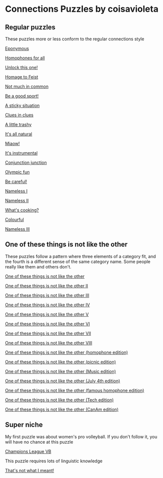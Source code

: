 # Connections Puzzles by coisavioleta

## Regular puzzles

These puzzles more or less conform to the regular connections style

[Eponymous](https://connectionsplus.io/game/QKGNVB)

[Homophones for all](https://connectionsplus.io/game/77GmqM)

[Unlock this one!](https://connectionsplus.io/game/pGkpfU)

[Homage to Feist](https://connectionsplus.io/game/nIWzyG)

[Not much in common](https://connectionsplus.io/game/AwhPpF)

[Be a good sport!](https://connectionsplus.io/game/ZfXojt)

[A sticky situation](https://connectionsplus.io/game/O8X9Fo)

[Clues in clues](https://connectionsplus.io/game/elcgAI)

[A little trashy](https://connectionsplus.io/game/SJzzra)

[It's all natural](https://connectionsplus.io/game/loeA8r)

[Miaow!](https://connectionsplus.io/game/GQZMqD)

[It's instrumental](https://connectionsplus.io/game/zk1DyN)

[Conjunction junction](https://connectionsplus.io/game/r7Zl2G)

[Olympic fun](https://connectionsplus.io/game/oKivoo)

[Be careful!](https://connectionsplus.io/game/93zAZx)

[Nameless I](https://connectionsplus.io/game/kdym0C)

[Nameless II](https://connectionsplus.io/game/KNUMzJ)

[What's cooking?](https://connectionsplus.io/game/eqjjlV)

[Colourful](https://connectionsplus.io/game/sZgpNX)

[Nameless III](https://connectionsplus.io/game/4gNkmF)

## One of these things is not like the other

These puzzles follow a pattern where three elements of a category fit, and the fourth is a different sense of the same category name. Some people really like them and others don't. 

[One of these things is not like the other](https://connectionsplus.io/game/ia43S9)

[One of these things is not like the other II](https://connectionsplus.io/game/pot9X2)

[One of these things is not like the other III](https://connectionsplus.io/game/zkOyzX)

[One of these things is not like the other IV](https://connectionsplus.io/game/8W7aJr)

[One of these things is not like the other V](https://connectionsplus.io/game/mlWk1f)

[One of these things is not like the other VI](https://connectionsplus.io/game/nPiLXM)

[One of these things is not like the other VII](https://connectionsplus.io/game/9VKBMB)

[One of these things is not like the other VIII](https://connectionsplus.io/game/iYva26)

[One of these things is not like the other (homophone edition)](https://connectionsplus.io/game/oOs5Vz)

[One of these things is not like the other (picnic edition)](https://connectionsplus.io/game/Zqmkry)

[One of these things is not like the other (Music edition)](https://connectionsplus.io/game/0idmfi)

[One of these things is not like the other (July 4th edition)](https://connectionsplus.io/game/5WrpEm)

[One of these things is not like the other (famous homophone edition)](https://connectionsplus.io/game/5RQVjy)

[One of these things is not like the other (Tech edition)](https://connectionsplus.io/game/SKxsI8)

[One of these things is not like the other (CanAm edition)](https://connectionsplus.io/game/jxGMjK)

## Super niche

My first puzzle was about women's pro volleyball. If you don't follow it, you will have no chance at this puzzle

[Champions League VB](https://connectionsplus.io/game/FxEjzS)

This puzzle requires lots of linguistic knowledge

[That's not what I meant!](https://connectionsplus.io/game/ONkUjc)


